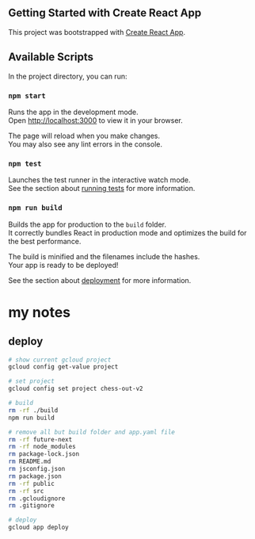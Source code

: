 


## Getting Started with Create React App

This project was bootstrapped with [Create React App](https://github.com/facebook/create-react-app).

## Available Scripts

In the project directory, you can run:

### `npm start`

Runs the app in the development mode.\
Open [http://localhost:3000](http://localhost:3000) to view it in your browser.

The page will reload when you make changes.\
You may also see any lint errors in the console.

### `npm test`

Launches the test runner in the interactive watch mode.\
See the section about [running tests](https://facebook.github.io/create-react-app/docs/running-tests) for more information.

### `npm run build`

Builds the app for production to the `build` folder.\
It correctly bundles React in production mode and optimizes the build for the best performance.

The build is minified and the filenames include the hashes.\
Your app is ready to be deployed!

See the section about [deployment](https://facebook.github.io/create-react-app/docs/deployment) for more information.

# my notes

## deploy

```bash
# show current gcloud project
gcloud config get-value project

# set project
gcloud config set project chess-out-v2

# build
rm -rf ./build
npm run build

# remove all but build folder and app.yaml file
rm -rf future-next
rm -rf node_modules
rm package-lock.json
rm README.md
rm jsconfig.json
rm package.json
rm -rf public
rm -rf src
rm .gcloudignore
rm .gitignore

# deploy
gcloud app deploy
```